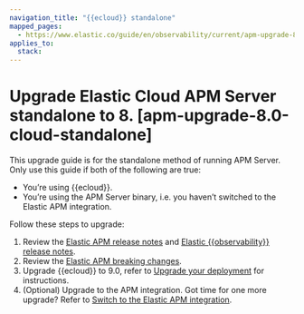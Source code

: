 ```yaml
---
navigation_title: "{{ecloud}} standalone"
mapped_pages:
  - https://www.elastic.co/guide/en/observability/current/apm-upgrade-8.0-cloud-standalone.html
applies_to:
  stack:
---
```


# Upgrade Elastic Cloud APM Server standalone to 8. [apm-upgrade-8.0-cloud-standalone]

This upgrade guide is for the standalone method of running APM Server. Only use this guide if both of the following are true:

* You’re using {{ecloud}}.
* You’re using the APM Server binary, i.e. you haven’t switched to the Elastic APM integration.

Follow these steps to upgrade:

1. Review the [Elastic APM release notes](apm-server://release-notes/index.md) and [Elastic {{observability}} release notes](/release-notes/elastic-observability/index.md).
2. Review the [Elastic APM breaking changes](apm-server://release-notes/breaking-changes.md).
3. Upgrade {{ecloud}} to 9.0, refer to [Upgrade your deployment](/deploy-manage/upgrade/deployment-or-cluster.md) for instructions.
4. (Optional) Upgrade to the APM integration. Got time for one more upgrade? Refer to [Switch to the Elastic APM integration](switch-to-elastic-apm-integration.md).

